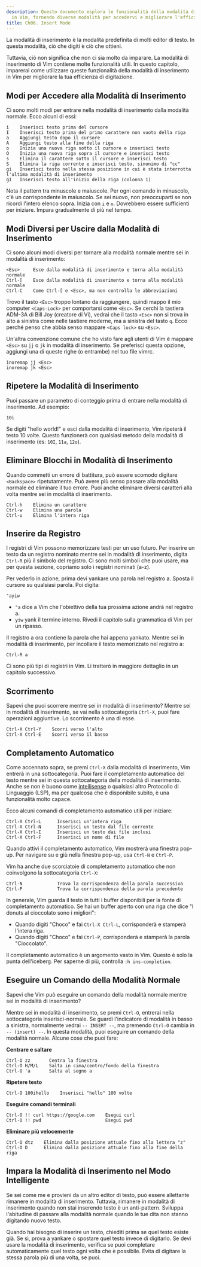```yaml
---
description: Questo documento esplora le funzionalità della modalità di inserimento
  in Vim, fornendo diverse modalità per accedervi e migliorare l'efficienza di digitazione.
title: Ch06. Insert Mode
---
```


La modalità di inserimento è la modalità predefinita di molti editor di testo. In questa modalità, ciò che digiti è ciò che ottieni.

Tuttavia, ciò non significa che non ci sia molto da imparare. La modalità di inserimento di Vim contiene molte funzionalità utili. In questo capitolo, imparerai come utilizzare queste funzionalità della modalità di inserimento in Vim per migliorare la tua efficienza di digitazione.

## Modi per Accedere alla Modalità di Inserimento

Ci sono molti modi per entrare nella modalità di inserimento dalla modalità normale. Ecco alcuni di essi:

```shell
i    Inserisci testo prima del cursore
I    Inserisci testo prima del primo carattere non vuoto della riga
a    Aggiungi testo dopo il cursore
A    Aggiungi testo alla fine della riga
o    Inizia una nuova riga sotto il cursore e inserisci testo
O    Inizia una nuova riga sopra il cursore e inserisci testo
s    Elimina il carattere sotto il cursore e inserisci testo
S    Elimina la riga corrente e inserisci testo, sinonimo di "cc"
gi   Inserisci testo nella stessa posizione in cui è stata interrotta l'ultima modalità di inserimento
gI   Inserisci testo all'inizio della riga (colonna 1)
```

Nota il pattern tra minuscole e maiuscole. Per ogni comando in minuscolo, c'è un corrispondente in maiuscolo. Se sei nuovo, non preoccuparti se non ricordi l'intero elenco sopra. Inizia con `i` e `o`. Dovrebbero essere sufficienti per iniziare. Impara gradualmente di più nel tempo.

## Modi Diversi per Uscire dalla Modalità di Inserimento

Ci sono alcuni modi diversi per tornare alla modalità normale mentre sei in modalità di inserimento:

```shell
<Esc>     Esce dalla modalità di inserimento e torna alla modalità normale
Ctrl-[    Esce dalla modalità di inserimento e torna alla modalità normale
Ctrl-C    Come Ctrl-[ e <Esc>, ma non controlla le abbreviazioni
```

Trovo il tasto `<Esc>` troppo lontano da raggiungere, quindi mappo il mio computer `<Caps-Lock>` per comportarsi come `<Esc>`. Se cerchi la tastiera ADM-3A di Bill Joy (creatore di Vi), vedrai che il tasto `<Esc>` non si trova in alto a sinistra come nelle tastiere moderne, ma a sinistra del tasto `q`. Ecco perché penso che abbia senso mappare `<Caps lock>` su `<Esc>`.

Un'altra convenzione comune che ho visto fare agli utenti di Vim è mappare `<Esc>` su `jj` o `jk` in modalità di inserimento. Se preferisci questa opzione, aggiungi una di queste righe (o entrambe) nel tuo file vimrc.

```shell
inoremap jj <Esc>
inoremap jk <Esc>
```

## Ripetere la Modalità di Inserimento

Puoi passare un parametro di conteggio prima di entrare nella modalità di inserimento. Ad esempio:

```shell
10i
```

Se digiti "hello world!" e esci dalla modalità di inserimento, Vim ripeterà il testo 10 volte. Questo funzionerà con qualsiasi metodo della modalità di inserimento (es: `10I`, `11a`, `12o`).

## Eliminare Blocchi in Modalità di Inserimento

Quando commetti un errore di battitura, può essere scomodo digitare `<Backspace>` ripetutamente. Può avere più senso passare alla modalità normale ed eliminare il tuo errore. Puoi anche eliminare diversi caratteri alla volta mentre sei in modalità di inserimento.

```shell
Ctrl-h    Elimina un carattere
Ctrl-w    Elimina una parola
Ctrl-u    Elimina l'intera riga
```

## Inserire da Registro

I registri di Vim possono memorizzare testi per un uso futuro. Per inserire un testo da un registro nominato mentre sei in modalità di inserimento, digita `Ctrl-R` più il simbolo del registro. Ci sono molti simboli che puoi usare, ma per questa sezione, copriamo solo i registri nominati (a-z).

Per vederlo in azione, prima devi yankare una parola nel registro a. Sposta il cursore su qualsiasi parola. Poi digita:

```shell
"ayiw
```

- `"a` dice a Vim che l'obiettivo della tua prossima azione andrà nel registro a.
- `yiw` yank il termine interno. Rivedi il capitolo sulla grammatica di Vim per un ripasso.

Il registro a ora contiene la parola che hai appena yankato. Mentre sei in modalità di inserimento, per incollare il testo memorizzato nel registro a:

```shell
Ctrl-R a
```

Ci sono più tipi di registri in Vim. Li tratterò in maggiore dettaglio in un capitolo successivo.

## Scorrimento

Sapevi che puoi scorrere mentre sei in modalità di inserimento? Mentre sei in modalità di inserimento, se vai nella sottocategoria `Ctrl-X`, puoi fare operazioni aggiuntive. Lo scorrimento è una di esse.

```shell
Ctrl-X Ctrl-Y    Scorri verso l'alto
Ctrl-X Ctrl-E    Scorri verso il basso
```

## Completamento Automatico

Come accennato sopra, se premi `Ctrl-X` dalla modalità di inserimento, Vim entrerà in una sottocategoria. Puoi fare il completamento automatico del testo mentre sei in questa sottocategoria della modalità di inserimento. Anche se non è buono come [intellisense](https://code.visualstudio.com/docs/editor/intellisense) o qualsiasi altro Protocollo di Linguaggio (LSP), ma per qualcosa che è disponibile subito, è una funzionalità molto capace.

Ecco alcuni comandi di completamento automatico utili per iniziare:

```shell
Ctrl-X Ctrl-L	   Inserisci un'intera riga
Ctrl-X Ctrl-N	   Inserisci un testo dal file corrente
Ctrl-X Ctrl-I	   Inserisci un testo dai file inclusi
Ctrl-X Ctrl-F	   Inserisci un nome di file
```

Quando attivi il completamento automatico, Vim mostrerà una finestra pop-up. Per navigare su e giù nella finestra pop-up, usa `Ctrl-N` e `Ctrl-P`.

Vim ha anche due scorciatoie di completamento automatico che non coinvolgono la sottocategoria `Ctrl-X`:

```shell
Ctrl-N             Trova la corrispondenza della parola successiva
Ctrl-P             Trova la corrispondenza della parola precedente
```

In generale, Vim guarda il testo in tutti i buffer disponibili per la fonte di completamento automatico. Se hai un buffer aperto con una riga che dice "I donuts al cioccolato sono i migliori":
- Quando digiti "Choco" e fai `Ctrl-X Ctrl-L`, corrisponderà e stamperà l'intera riga.
- Quando digiti "Choco" e fai `Ctrl-P`, corrisponderà e stamperà la parola "Cioccolato".

Il completamento automatico è un argomento vasto in Vim. Questo è solo la punta dell'iceberg. Per saperne di più, controlla `:h ins-completion`.

## Eseguire un Comando della Modalità Normale

Sapevi che Vim può eseguire un comando della modalità normale mentre sei in modalità di inserimento?

Mentre sei in modalità di inserimento, se premi `Ctrl-O`, entrerai nella sottocategoria inserisci-normale. Se guardi l'indicatore di modalità in basso a sinistra, normalmente vedrai `-- INSERT --`, ma premendo `Ctrl-O` cambia in `-- (insert) --`. In questa modalità, puoi eseguire *un* comando della modalità normale. Alcune cose che puoi fare:

**Centrare e saltare**

```shell
Ctrl-O zz       Centra la finestra
Ctrl-O H/M/L    Salta in cima/centro/fondo della finestra
Ctrl-O 'a       Salta al segno a
```

**Ripetere testo**

```shell
Ctrl-O 100ihello    Inserisci "hello" 100 volte
```

**Eseguire comandi terminali**

```shell
Ctrl-O !! curl https://google.com    Esegui curl
Ctrl-O !! pwd                        Esegui pwd
```

**Eliminare più velocemente**

```shell
Ctrl-O dtz    Elimina dalla posizione attuale fino alla lettera "z"
Ctrl-O D      Elimina dalla posizione attuale fino alla fine della riga
```

## Impara la Modalità di Inserimento nel Modo Intelligente

Se sei come me e provieni da un altro editor di testo, può essere allettante rimanere in modalità di inserimento. Tuttavia, rimanere in modalità di inserimento quando non stai inserendo testo è un anti-pattern. Sviluppa l'abitudine di passare alla modalità normale quando le tue dita non stanno digitando nuovo testo.

Quando hai bisogno di inserire un testo, chiediti prima se quel testo esiste già. Se sì, prova a yankare o spostare quel testo invece di digitarlo. Se devi usare la modalità di inserimento, verifica se puoi completare automaticamente quel testo ogni volta che è possibile. Evita di digitare la stessa parola più di una volta, se puoi.